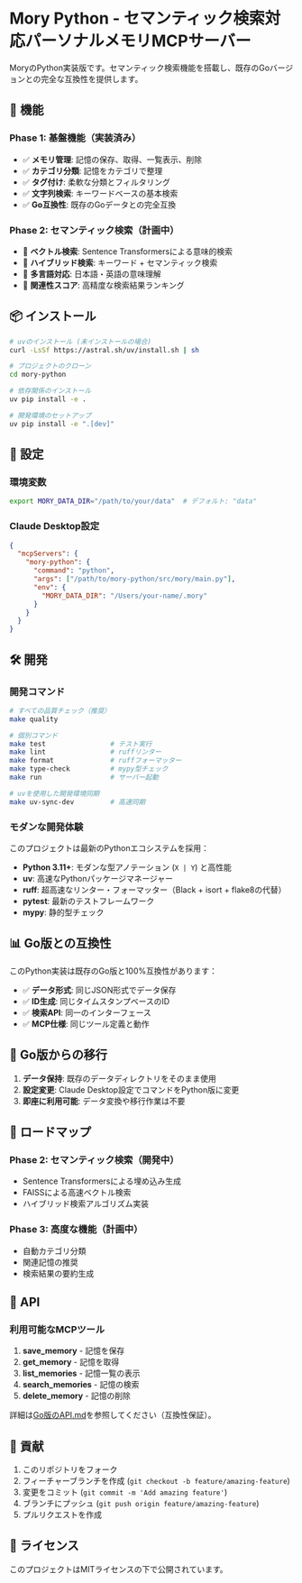 # Mory Python - セマンティック検索対応パーソナルメモリMCPサーバー

MoryのPython実装版です。セマンティック検索機能を搭載し、既存のGoバージョンとの完全な互換性を提供します。

## 🚀 機能

### Phase 1: 基盤機能（実装済み）
- ✅ **メモリ管理**: 記憶の保存、取得、一覧表示、削除
- ✅ **カテゴリ分類**: 記憶をカテゴリで整理
- ✅ **タグ付け**: 柔軟な分類とフィルタリング
- ✅ **文字列検索**: キーワードベースの基本検索
- ✅ **Go互換性**: 既存のGoデータとの完全互換

### Phase 2: セマンティック検索（計画中）
- 🔄 **ベクトル検索**: Sentence Transformersによる意味的検索
- 🔄 **ハイブリッド検索**: キーワード + セマンティック検索
- 🔄 **多言語対応**: 日本語・英語の意味理解
- 🔄 **関連性スコア**: 高精度な検索結果ランキング

## 📦 インストール

```bash
# uvのインストール (未インストールの場合)
curl -LsSf https://astral.sh/uv/install.sh | sh

# プロジェクトのクローン
cd mory-python

# 依存関係のインストール
uv pip install -e .

# 開発環境のセットアップ
uv pip install -e ".[dev]"
```

## 🔧 設定

### 環境変数
```bash
export MORY_DATA_DIR="/path/to/your/data"  # デフォルト: "data"
```

### Claude Desktop設定
```json
{
  "mcpServers": {
    "mory-python": {
      "command": "python",
      "args": ["/path/to/mory-python/src/mory/main.py"],
      "env": {
        "MORY_DATA_DIR": "/Users/your-name/.mory"
      }
    }
  }
}
```

## 🛠️ 開発

### 開発コマンド

```bash
# すべての品質チェック（推奨）
make quality

# 個別コマンド
make test                # テスト実行
make lint                # ruffリンター
make format              # ruffフォーマッター
make type-check          # mypy型チェック
make run                 # サーバー起動

# uvを使用した開発環境同期
make uv-sync-dev         # 高速同期
```

### モダンな開発体験

このプロジェクトは最新のPythonエコシステムを採用：

- **Python 3.11+**: モダンな型アノテーション (`X | Y`) と高性能
- **uv**: 高速なPythonパッケージマネージャー
- **ruff**: 超高速なリンター・フォーマッター（Black + isort + flake8の代替）
- **pytest**: 最新のテストフレームワーク
- **mypy**: 静的型チェック

## 📊 Go版との互換性

このPython実装は既存のGo版と100%互換性があります：

- ✅ **データ形式**: 同じJSON形式でデータ保存
- ✅ **ID生成**: 同じタイムスタンプベースのID
- ✅ **検索API**: 同一のインターフェース
- ✅ **MCP仕様**: 同じツール定義と動作

## 🔄 Go版からの移行

1. **データ保持**: 既存のデータディレクトリをそのまま使用
2. **設定変更**: Claude Desktop設定でコマンドをPython版に変更
3. **即座に利用可能**: データ変換や移行作業は不要

## 🎯 ロードマップ

### Phase 2: セマンティック検索（開発中）
- Sentence Transformersによる埋め込み生成
- FAISSによる高速ベクトル検索
- ハイブリッド検索アルゴリズム実装

### Phase 3: 高度な機能（計画中）
- 自動カテゴリ分類
- 関連記憶の推奨
- 検索結果の要約生成

## 📝 API

### 利用可能なMCPツール

1. **save_memory** - 記憶を保存
2. **get_memory** - 記憶を取得
3. **list_memories** - 記憶一覧の表示
4. **search_memories** - 記憶の検索
5. **delete_memory** - 記憶の削除

詳細は[Go版のAPI.md](../API.md)を参照してください（互換性保証）。

## 🤝 貢献

1. このリポジトリをフォーク
2. フィーチャーブランチを作成 (`git checkout -b feature/amazing-feature`)
3. 変更をコミット (`git commit -m 'Add amazing feature'`)
4. ブランチにプッシュ (`git push origin feature/amazing-feature`)
5. プルリクエストを作成

## 📄 ライセンス

このプロジェクトはMITライセンスの下で公開されています。